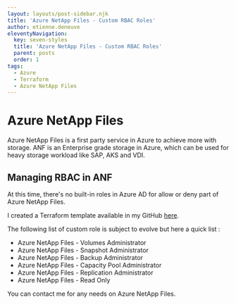 ```yaml
---
layout: layouts/post-sidebar.njk
title: 'Azure NetApp Files - Custom RBAC Roles'
author: etienne.deneuve
eleventyNavigation:
  key: seven-styles
  title: 'Azure NetApp Files - Custom RBAC Roles'
  parent: posts
  order: 1
tags:
  - Azure
  - Terraform
  - Azure NetApp Files
---
```


# Azure NetApp Files

Azure NetApp Files is a first party service in Azure to achieve more with storage.
ANF is an Enterprise grade storage in Azure, which can be used for heavy storage workload like SAP, AKS and VDI.
 
## Managing RBAC in ANF

At this time, there's no built-in roles in Azure AD for allow or deny part of Azure NetApp Files.

I created a Terraform template available in my GitHub [here](https://github.com/EtienneDeneuve/AzureNetappFiles/tree/master/custom_roles). 

The following list of custom role is subject to evolve but here a quick list :

- Azure NetApp Files - Volumes Administrator
- Azure NetApp Files - Snapshot Administrator
- Azure NetApp Files - Backup Administrator
- Azure NetApp Files - Capacity Pool Administrator
- Azure NetApp Files - Replication Administrator
- Azure NetApp Files - Read Only

You can contact me for any needs on Azure NetApp Files.
